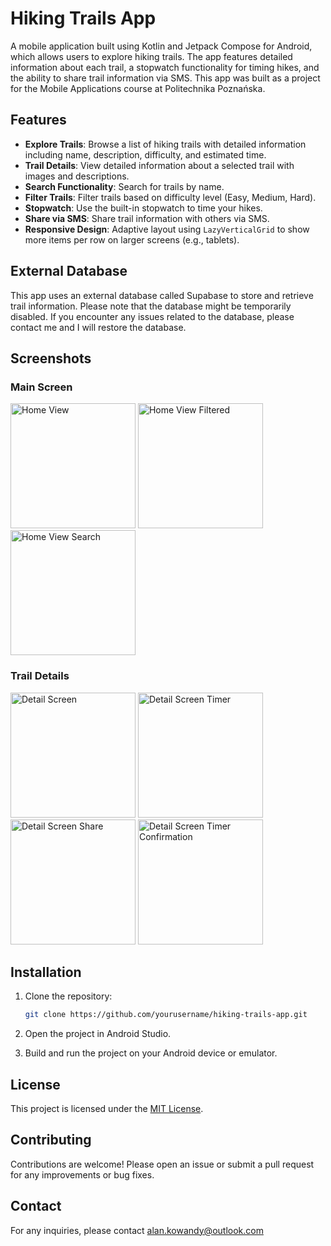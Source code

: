 # Hiking Trails App

A mobile application built using Kotlin and Jetpack Compose for Android, which allows users to explore hiking trails. The app features detailed information about each trail, a stopwatch functionality for timing hikes, and the ability to share trail information via SMS. This app was built as a project for the Mobile Applications course at Politechnika Poznańska.

## Features

- **Explore Trails**: Browse a list of hiking trails with detailed information including name, description, difficulty, and estimated time.
- **Trail Details**: View detailed information about a selected trail with images and descriptions.
- **Search Functionality**: Search for trails by name.
- **Filter Trails**: Filter trails based on difficulty level (Easy, Medium, Hard).
- **Stopwatch**: Use the built-in stopwatch to time your hikes.
- **Share via SMS**: Share trail information with others via SMS.
- **Responsive Design**: Adaptive layout using `LazyVerticalGrid` to show more items per row on larger screens (e.g., tablets).

## External Database

This app uses an external database called Supabase to store and retrieve trail information. Please note that the database might be temporarily disabled. If you encounter any issues related to the database, please contact me and I will restore the database.

## Screenshots

### Main Screen

<p>
    <img src="https://github.com/alankowandy/hiking-trails-app/assets/100705149/38960cd6-f545-4a73-b1b0-3d7da774d847" alt="Home View" width="200">
    <img src="https://github.com/alankowandy/hiking-trails-app/assets/100705149/bba7ff59-76d0-4b3a-a2bb-b6607e9b7968" alt="Home View Filtered" width="200">
    <img src="https://github.com/alankowandy/hiking-trails-app/assets/100705149/b659878d-65eb-44a0-93b7-f0ab1f164f86" alt="Home View Search" width="200">
</p>

### Trail Details

<p>
    <img src="https://github.com/alankowandy/hiking-trails-app/assets/100705149/1b45213b-c043-43a9-b81e-e25989c0bdb9" alt="Detail Screen" width="200">
    <img src="https://github.com/alankowandy/hiking-trails-app/assets/100705149/5d141f2e-9ab8-47c9-a74a-6549f905d9a3" alt="Detail Screen Timer" width="200">
    <img src="https://github.com/alankowandy/hiking-trails-app/assets/100705149/1210957c-1674-4a14-b381-0e6d4b5864a8" alt="Detail Screen Share" width="200">
    <img src="https://github.com/alankowandy/hiking-trails-app/assets/100705149/d01c4c41-f163-442b-8425-9373b9a572bc" alt="Detail Screen Timer Confirmation" width="200">
</p>

## Installation

1. Clone the repository:

    ```bash
    git clone https://github.com/yourusername/hiking-trails-app.git
    ```

2. Open the project in Android Studio.

3. Build and run the project on your Android device or emulator.

## License

This project is licensed under the [MIT License](LICENSE).

## Contributing

Contributions are welcome! Please open an issue or submit a pull request for any improvements or bug fixes.

## Contact

For any inquiries, please contact alan.kowandy@outlook.com
